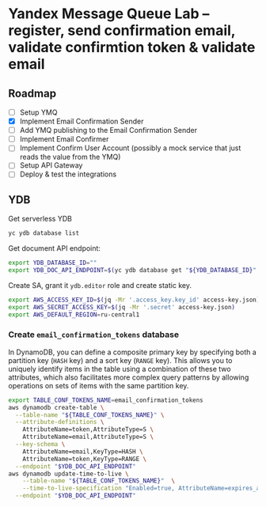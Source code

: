 # Yandex Message Queue Lab – register, send confirmation email, validate confirmtion token & validate email

## Roadmap

- [ ] Setup YMQ
- [x] Implement Email Confirmation Sender
- [ ] Add YMQ publishing to the Email Confirmation Sender
- [ ] Implement Email Confirmer
- [ ] Implement Confirm User Account (possibly a mock service that just reads the value from the YMQ)
- [ ] Setup API Gateway
- [ ] Deploy & test the integrations

## YDB

Get serverless YDB

```bash
yc ydb database list
```

Get document API endpoint:
```bash
export YDB_DATABASE_ID=""
export YDB_DOC_API_ENDPOINT=$(yc ydb database get "${YDB_DATABASE_ID}" | yq .document_api_endpoint)
```

Create SA, grant it `ydb.editor` role and create static key.

```bash
export AWS_ACCESS_KEY_ID=$(jq -Mr '.access_key.key_id' access-key.json)
export AWS_SECRET_ACCESS_KEY=$(jq -Mr '.secret' access-key.json)
export AWS_DEFAULT_REGION=ru-central1
```

### Create `email_confirmation_tokens` database

In DynamoDB, you can define a composite primary key by specifying both a partition key (`HASH` key) and a sort key (`RANGE` key). This allows you to uniquely identify items in the table using a combination of these two attributes, which also facilitates more complex query patterns by allowing operations on sets of items with the same partition key.

```bash
export TABLE_CONF_TOKENS_NAME=email_confirmation_tokens
aws dynamodb create-table \
  --table-name "${TABLE_CONF_TOKENS_NAME}" \
  --attribute-definitions \
    AttributeName=token,AttributeType=S \
    AttributeName=email,AttributeType=S \
  --key-schema \
    AttributeName=email,KeyType=HASH \
    AttributeName=token,KeyType=RANGE \
  --endpoint "$YDB_DOC_API_ENDPOINT"
aws dynamodb update-time-to-live \
    --table-name "${TABLE_CONF_TOKENS_NAME}"  \
    --time-to-live-specification "Enabled=true, AttributeName=expires_at" \
  --endpoint "$YDB_DOC_API_ENDPOINT"
```


